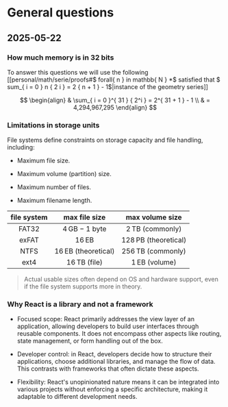 # General questions

## 2025-05-22

### How much memory is in $32$ bits

To answer this questions we will use the following [[personal/math/serie/proofs#$ forall{ n } in mathbb{ N } *$ satisfied that $ sum_{ i = 0 } n { 2 i } = 2 { n + 1 } - 1$|instance of the geometry series]]

$$
\begin{align}
	& \sum_{ i = 0 }^{ 31 } { 2^i } = 2^{ 31 + 1 } - 1 \\
	& = 4,294,967,295
\end{align}
$$

### Limitations in storage units

File systems define constraints on storage capacity and file handling, including:

- Maximum file size.

- Maximum volume (partition) size.

- Maximum number of files.

- Maximum filename length.

| file system |    max file size    |   max volume size    |
|:-----------:|:-------------------:|:--------------------:|
|    FAT32    |    4 GB − 1 byte    |   2 TB (commonly)    |
|    exFAT    |        16 EB        | 128 PB (theoretical) |
|    NTFS     | 16 EB (theoretical) |  256 TB (commonly)   |
|    ext4     |    16 TB (file)     |    1 EB (volume)     |

> Actual usable sizes often depend on OS and hardware support, even if the file system supports more in theory.

### Why React is a library and not a framework

- Focused scope: React primarily addresses the view layer of an application, allowing developers to build user interfaces through reusable components. It does not encompass other aspects like routing, state management, or form handling out of the box.

- Developer control: in React, developers decide how to structure their applications, choose additional libraries, and manage the flow of data. This contrasts with frameworks that often dictate these aspects.

- Flexibility: React's unopinionated nature means it can be integrated into various projects without enforcing a specific architecture, making it adaptable to different development needs.
